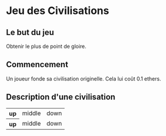 Jeu des Civilisations
=====================



Le but du jeu
-------------
Obtenir le plus de point de gloire.



Commencement
------------
Un joueur fonde sa civilisation originelle. Cela lui coût 0.1 ethers.


Description d'une civilisation
------------------------------
<table>
    <tr>
        <th>up</th>
        <td>middle</td>
	 <td>down</td>
    </tr>
	<tr>
        <th>up</th>
        <td>middle</td>
	<td>down</td>
    </tr>
</table>
